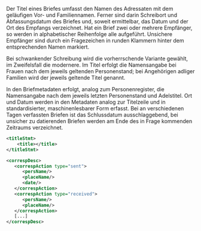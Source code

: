 Der Titel eines Briefes umfasst den Namen des Adressaten mit dem geläufigen Vor- und Familiennamen.
Ferner sind darin Schreibort und Abfassungsdatum des Briefes und, soweit ermittelbar, das Datum und der Ort des Empfangs verzeichnet.
Hat ein Brief zwei oder mehrere Empfänger, so werden in alphabetischer Reihenfolge alle aufgeführt.
Unsichere Empfänger sind durch ein Fragezeichen in runden Klammern hinter dem entsprechenden Namen markiert.

Bei schwankender Schreibung wird die vorherrschende Variante gewählt, im Zweifelsfall die modernere. 
Im Titel erfolgt die Namensangabe bei Frauen nach dem jeweils geltenden Personenstand; bei Angehörigen adliger Familien wird der jeweils geltende Titel genannt.

In den Briefmetadaten erfolgt, analog zum Personenregister, die Namensangabe nach dem jeweils letzten Personenstand und Adelstitel. 
Ort und Datum werden in den Metadaten analog zur Titelzeile und in standardisierter, maschinenlesbarer Form erfasst. 
Bei an verschiedenen Tagen verfassten Briefen ist das Schlussdatum ausschlaggebend, bei unsicher zu datierenden Briefen werden am Ende des in Frage kommenden Zeitraums verzeichnet.

```xml
<titleStmt>
    <title></title>
</titleStmt>
```

```xml
<correspDesc>
   <correspAction type="sent">
      <persName/>
      <placeName/>
      <date/>
   </correspAction>
   <correspAction type="received">
      <persName/>
      <placeName/>
   </correspAction>
   [...]
</correspDesc>
```
